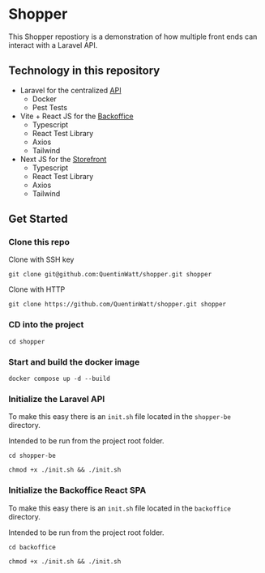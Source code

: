 # Shopper

This Shopper repostiory is a demonstration of how multiple front ends can interact with a Laravel API.

## Technology in this repository

- Laravel for the centralized [API]('./shopper-be/README.md')
  - Docker
  - Pest Tests
- Vite + React JS for the [Backoffice]('./backoffice/README.md')
  - Typescript
  - React Test Library
  - Axios
  - Tailwind
- Next JS for the [Storefront]('./storefront/README.md')
  - Typescript
  - React Test Library
  - Axios
  - Tailwind

## Get Started

### Clone this repo

Clone with SSH key

```
git clone git@github.com:QuentinWatt/shopper.git shopper
```

Clone with HTTP

```
git clone https://github.com/QuentinWatt/shopper.git shopper
```

### CD into the project

```
cd shopper
```

### Start and build the docker image

```
docker compose up -d --build
```

### Initialize the Laravel API

To make this easy there is an `init.sh` file located in the `shopper-be` directory.

Intended to be run from the project root folder.

```
cd shopper-be
```

```
chmod +x ./init.sh && ./init.sh
```

### Initialize the Backoffice React SPA

To make this easy there is an `init.sh` file located in the `backoffice` directory.

Intended to be run from the project root folder.

```
cd backoffice
```

```
chmod +x ./init.sh && ./init.sh
```
